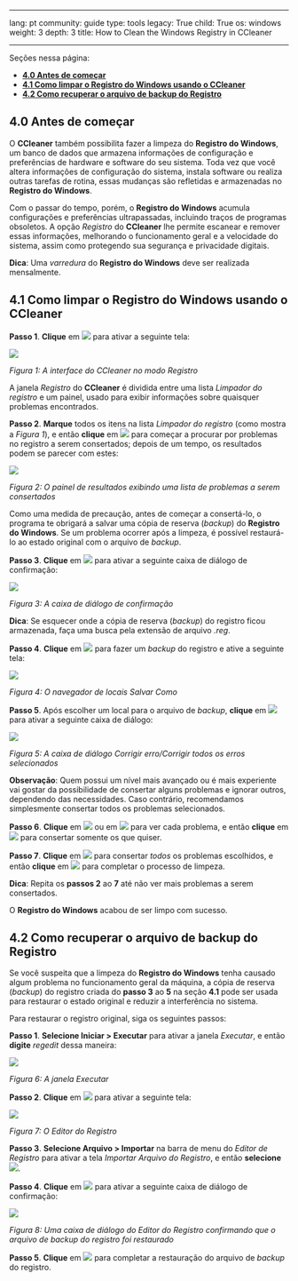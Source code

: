 

---

lang: pt
community: guide
type: tools
legacy: True
child: True
os: windows
weight: 3
depth: 3
title: How to Clean the Windows Registry in CCleaner

---

Seções nessa página:

- [**4.0 Antes de começar**](#4.0)
- [**4.1 Como limpar o Registro do Windows usando o CCleaner**](#4.1)
- [**4.2 Como recuperar o arquivo de backup do Registro**](#4.2)


<a name="4.0"></a>
## 4.0 Antes de começar ##

O **CCleaner** também possibilita fazer a limpeza do **Registro do Windows**, um banco de dados que armazena informações de configuração e preferências de hardware e software do seu sistema. Toda vez que você altera informações de configuração do sistema, instala software ou realiza outras tarefas de rotina, essas mudanças são refletidas e armazenadas no **Registro do Windows**.

Com o passar do tempo, porém, o **Registro do Windows** acumula configurações e preferências ultrapassadas, incluindo traços de programas obsoletos. A opção *Registro* do **CCleaner** lhe permite escanear e remover essas informações, melhorando o funcionamento geral e a velocidade do sistema, assim como protegendo sua segurança e privacidade digitais.

**Dica**: Uma *varredura* do **Registro do Windows** deve ser realizada mensalmente.


<a name="4.1"></a>
## 4.1 Como limpar o Registro do Windows usando o CCleaner ##

**Passo 1**. **Clique** em ![](/sbox/screen/ccleaner-pt/30.png) para ativar a seguinte tela:

![](/sbox/screen/ccleaner-pt/31.png)

*Figura 1: A interface do CCleaner no modo Registro*

A janela *Registro* do **CCleaner** é dividida entre uma lista *Limpador do registro* e um painel, usado para exibir informações sobre quaisquer problemas encontrados.

**Passo 2**. **Marque** todos os itens na lista *Limpador do registro* (como mostra a *Figura 1*), e então **clique** em ![](/sbox/screen/ccleaner-pt/32.png) para começar a procurar por problemas no registro a serem consertados; depois de um tempo, os resultados podem se parecer com estes:

![](/sbox/screen/ccleaner-pt/33.png)

*Figura 2: O painel de resultados exibindo uma lista de problemas a serem consertados*

Como uma medida de precaução, antes de começar a consertá-lo, o programa te obrigará a salvar uma cópia de reserva (*backup*) do **Registro do Windows**. Se um problema ocorrer após a limpeza, é possível restaurá-lo ao estado original com o arquivo de *backup*.

**Passo 3**. **Clique** em ![](/sbox/screen/ccleaner-pt/34.png) para ativar a seguinte caixa de diálogo de confirmação:

![](/sbox/screen/ccleaner-pt/35.png)

*Figura 3: A caixa de diálogo de confirmação*

**Dica**: Se esquecer onde a cópia de reserva (*backup*) do registro ficou armazenada, faça uma busca pela extensão de arquivo *.reg*. 

**Passo 4**. **Clique** em ![](/sbox/screen/ccleaner-pt/36.png) para fazer um *backup* do registro e ative a seguinte tela:

![](/sbox/screen/ccleaner-pt/37.png)

*Figura 4: O navegador de locais Salvar Como*

**Passo 5**. Após escolher um local para o arquivo de *backup*, **clique** em ![](/sbox/screen/ccleaner-pt/38.png) para ativar a seguinte caixa de diálogo:

![](/sbox/screen/ccleaner-pt/39.png)

*Figura 5: A caixa de diálogo Corrigir erro/Corrigir todos os erros selecionados*

**Observação**: Quem possui um nível mais avançado ou é mais experiente vai gostar da possibilidade de consertar alguns problemas e ignorar outros, dependendo das necessidades. Caso contrário, recomendamos simplesmente consertar todos os problemas selecionados.

**Passo 6**. **Clique** em ![](/sbox/screen/ccleaner-pt/40.png) ou em ![](/sbox/screen/ccleaner-pt/41.png) para ver cada problema, e então **clique** em ![](/sbox/screen/ccleaner-pt/42.png) para consertar somente os que quiser.

**Passo 7**. **Clique** em ![](/sbox/screen/ccleaner-pt/43.png) para consertar *todos* os problemas escolhidos, e então **clique** em ![](/sbox/screen/ccleaner-pt/44.png) para completar o processo de limpeza.

**Dica**: Repita os **passos 2** ao **7** até não ver mais problemas a serem consertados.

O **Registro do Windows** acabou de ser limpo com sucesso.


<a name="4.2"></a>
## 4.2 Como recuperar o arquivo de backup do Registro ##

Se você suspeita que a limpeza do **Registro do Windows** tenha causado algum problema no funcionamento geral da máquina, a cópia de reserva (*backup*) do registro criada do **passo 3** ao **5** na seção **4.1** pode ser usada para restaurar o estado original e reduzir a interferência no sistema.

Para restaurar o registro original, siga os seguintes passos:

**Passo 1**. **Selecione Iniciar > Executar** para ativar a janela *Executar*, e então **digite** *regedit* dessa maneira:

![](/sbox/screen/ccleaner-pt/45.png)

*Figura 6: A janela Executar*

**Passo 2**. **Clique** em ![](/sbox/screen/ccleaner-pt/22.png) para ativar a seguinte tela:

![](/sbox/screen/ccleaner-pt/46.png)

*Figura 7: O Editor do Registro*

**Passo 3**. **Selecione Arquivo > Importar** na barra de menu do *Editor de Registro* para ativar a tela *Importar Arquivo do Registro*, e então **selecione** ![](/sbox/screen/ccleaner-pt/47.png).

**Passo 4**. **Clique** em ![](/sbox/screen/ccleaner-pt/48.png) para ativar a seguinte caixa de diálogo de confirmação:

![](/sbox/screen/ccleaner-pt/49.png)

*Figura 8: Uma caixa de diálogo do Editor do Registro confirmando que o arquivo de *backup* do registro foi restaurado*

**Passo 5**. **Clique** em ![](/sbox/screen/ccleaner-pt/22.png) para completar a restauração do arquivo de *backup* do registro.


